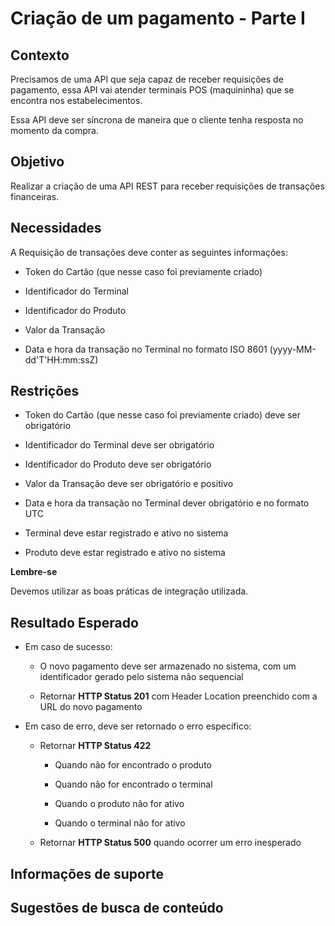 # Criação de um pagamento - Parte I

## Contexto

Precisamos de uma API que seja capaz de receber requisições de pagamento, essa API vai atender terminais POS (maquininha) 
que se encontra nos estabelecimentos.

Essa API deve ser síncrona de maneira que o cliente tenha resposta no momento da compra.

## Objetivo

Realizar a criação de uma API REST para receber requisições de transações financeiras.

## Necessidades

A Requisição de transações deve conter as seguintes informações:

- Token do Cartão (que nesse caso foi previamente criado)

- Identificador do Terminal

- Identificador do Produto

- Valor da Transação

- Data e hora da transação no Terminal no formato ISO 8601 (yyyy-MM-dd'T'HH:mm:ssZ)

## Restrições

- Token do Cartão (que nesse caso foi previamente criado) deve ser obrigatório

- Identificador do Terminal deve ser obrigatório

- Identificador do Produto deve ser obrigatório

- Valor da Transação deve ser obrigatório e positivo

- Data e hora da transação no Terminal dever obrigatório e no formato UTC

- Terminal deve estar registrado e ativo no sistema

- Produto deve estar registrado e ativo no sistema

**Lembre-se**

Devemos utilizar as boas práticas de integração utilizada.

## Resultado Esperado

- Em caso de sucesso:

    - O novo pagamento deve ser armazenado no sistema, com um identificador gerado pelo sistema não sequencial
    
    - Retornar **HTTP Status 201** com Header Location preenchido com a URL do novo pagamento
    
- Em caso de erro, deve ser retornado o erro específico:

    - Retornar **HTTP Status 422**
        
        - Quando não for encontrado o produto
        
        - Quando não for encontrado o terminal
        
        - Quando o produto não for ativo
        
        - Quando o terminal não for ativo
    
    - Retornar **HTTP Status 500** quando ocorrer um erro inesperado

## Informações de suporte

## Sugestões de busca de conteúdo